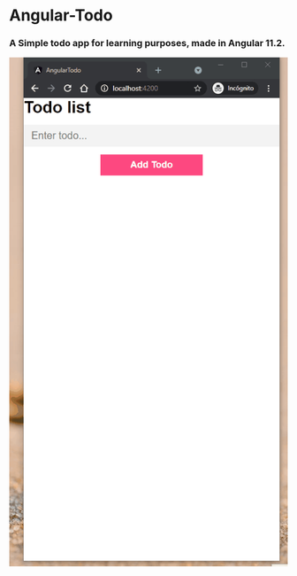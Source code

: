 # Angular-Todo

### A Simple todo app for learning purposes, made in Angular 11.2.


![](src/assets/todoApp.gif)

